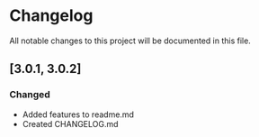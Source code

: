 # Changelog

All notable changes to this project will be documented in this file.

## [3.0.1, 3.0.2]

### Changed
* Added features to readme.md
* Created CHANGELOG.md
